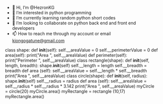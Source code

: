 - 👋 Hi, I’m @HezronKG
- 👀 I’m interested in python programming
- 🌱 I’m currently learning random python short codes
- 💞️ I’m looking to collaborate on python back end and front end developers
- 📫 How to reach me through my account or email kiongogatune@gmail.com

<!---
HezronKG/HezronKG is a ✨ special ✨ repository because its `README.md` (this file) appears on your GitHub profile.
You can click the Preview link to take a look at your changes.
--->


class shape:
def __init__(self):
self.__areaValue = 0
self.__perimeterValue = 0
def area(self):
print("Area ", self.__areaValue)
def perimeter(self):
print("Perimeter ", self.__areaValue)
class rectangle(shape):
def __init__(self, length, breadth):
shape.__init__(self)
self.__length = length
self.__breadth = breadth
def area (self):
self.__areaValue = self.__length * self.__breadth
print("Area ", self.__areaValue)
class circle(shape):
def __init__(self, radius):
shape.__init__(self)
self.__radius = radius
def area (self):
self.__areaValue = self.__radius * self.__radius * 3.142
print("Area ", self.__areaValue)
myCircle = circle(20)
myCircle.area()
myRectangle = rectangle (10,17)
myRectangle.area()
